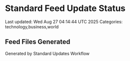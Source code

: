 # Standard Feed Update Status
Last updated: Wed Aug 27 04:14:44 UTC 2025
Categories: technology,business,world

## Feed Files Generated

Generated by Standard Updates Workflow
